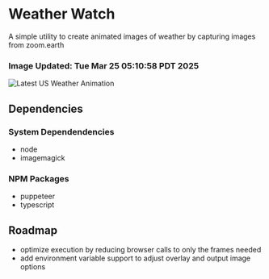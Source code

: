 # Weather Watch

A simple utility to create animated images of weather by capturing images from zoom.earth

### Image Updated: Tue Mar 25 05:10:58 PDT 2025

![Latest US Weather Animation](animations/2025-03-25.webp)

## Dependencies
### System Dependendencies
* node
* imagemagick
### NPM Packages
* puppeteer
* typescript

## Roadmap
* optimize execution by reducing browser calls to only the frames needed
* add environment variable support to adjust overlay and output image options
